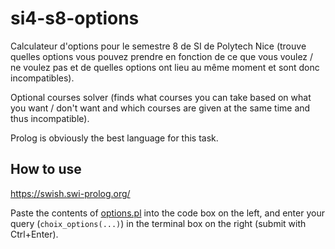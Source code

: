 # si4-s8-options
Calculateur d'options pour le semestre 8 de SI de Polytech Nice (trouve quelles options vous pouvez prendre en fonction de ce que vous voulez / ne voulez pas et de quelles options ont lieu au même moment et sont donc incompatibles).

Optional courses solver (finds what courses you can take based on what you want / don't want and which courses are given at the same time and thus incompatible).

Prolog is obviously the best language for this task.

## How to use

https://swish.swi-prolog.org/

Paste the contents of [options.pl](options.pl) into the code box on the left, and enter your query (`choix_options(...)`) in the terminal box on the right (submit with Ctrl+Enter).

